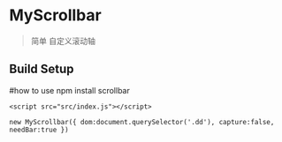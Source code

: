 # MyScrollbar

> 简单 自定义滚动轴

## Build Setup

#how to use 
npm install scrollbar

`<script src="src/index.js"></script>`

`new MyScrollbar({
    dom:document.querySelector('.dd'),
    capture:false,
    needBar:true
})
`